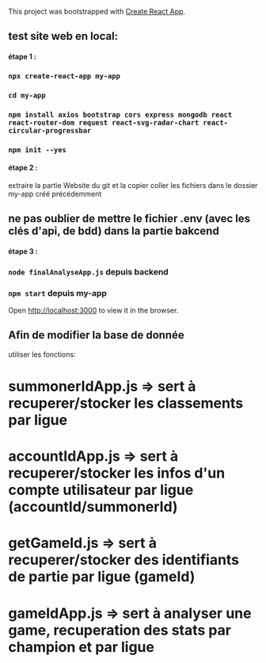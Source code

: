 This project was bootstrapped with [Create React App](https://github.com/facebook/create-react-app).
## test site web en local:
#### étape 1 :

### `npx create-react-app my-app`
### `cd my-app`
### `npm install axios bootstrap cors express mongodb react react-router-dom request react-svg-radar-chart react-circular-progressbar `
### `npm init --yes`

#### étape 2 :
extraire la partie Website du git et la copier coller les fichiers dans le dossier my-app créé précédemment
## ne pas oublier de mettre le fichier .env (avec les clés d'api, de bdd) dans la partie bakcend

#### étape 3 :
### `node finalAnalyseApp.js` depuis backend

### `npm start`  depuis my-app
Open [http://localhost:3000](http://localhost:3000) to view it in the browser.

## Afin de modifier la base de donnée
utiliser les fonctions:
# summonerIdApp.js => sert à recuperer/stocker les classements par ligue
# accountIdApp.js => sert à recuperer/stocker les infos d'un compte utilisateur par ligue (accountId/summonerId)
# getGameId.js => sert à recuperer/stocker des identifiants de partie par ligue (gameId)
# gameIdApp.js => sert à analyser une game, recuperation des stats par champion et par ligue
